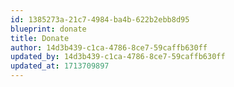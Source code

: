 ```yaml
---
id: 1385273a-21c7-4984-ba4b-622b2ebb8d95
blueprint: donate
title: Donate
author: 14d3b439-c1ca-4786-8ce7-59caffb630ff
updated_by: 14d3b439-c1ca-4786-8ce7-59caffb630ff
updated_at: 1713709897
---
```

